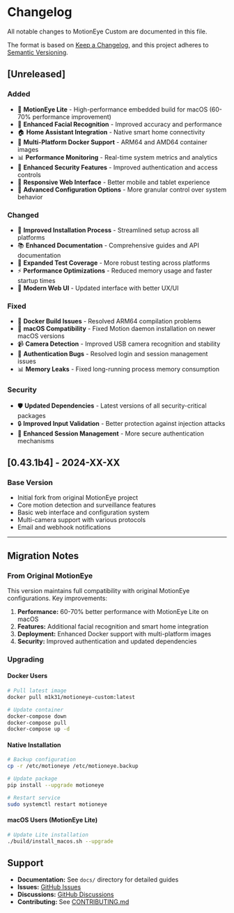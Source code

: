 # Changelog

All notable changes to MotionEye Custom are documented in this file.

The format is based on [Keep a Changelog](https://keepachangelog.com/en/1.0.0/),
and this project adheres to [Semantic Versioning](https://semver.org/spec/v2.0.0.html).

## [Unreleased]

### Added
- 🚀 **MotionEye Lite** - High-performance embedded build for macOS (60-70% performance improvement)
- 🤖 **Enhanced Facial Recognition** - Improved accuracy and performance
- 🏠 **Home Assistant Integration** - Native smart home connectivity
- 🐳 **Multi-Platform Docker Support** - ARM64 and AMD64 container images
- 📊 **Performance Monitoring** - Real-time system metrics and analytics
- 🔐 **Enhanced Security Features** - Improved authentication and access controls
- 📱 **Responsive Web Interface** - Better mobile and tablet experience
- 🔧 **Advanced Configuration Options** - More granular control over system behavior

### Changed
- 🎯 **Improved Installation Process** - Streamlined setup across all platforms
- 📚 **Enhanced Documentation** - Comprehensive guides and API documentation
- 🧪 **Expanded Test Coverage** - More robust testing across platforms
- ⚡ **Performance Optimizations** - Reduced memory usage and faster startup times
- 🎨 **Modern Web UI** - Updated interface with better UX/UI

### Fixed
- 🐛 **Docker Build Issues** - Resolved ARM64 compilation problems
- 🔧 **macOS Compatibility** - Fixed Motion daemon installation on newer macOS versions
- 📹 **Camera Detection** - Improved USB camera recognition and stability
- 🔐 **Authentication Bugs** - Resolved login and session management issues
- 📊 **Memory Leaks** - Fixed long-running process memory consumption

### Security
- 🛡️ **Updated Dependencies** - Latest versions of all security-critical packages
- 🔒 **Improved Input Validation** - Better protection against injection attacks
- 🔐 **Enhanced Session Management** - More secure authentication mechanisms

## [0.43.1b4] - 2024-XX-XX

### Base Version
- Initial fork from original MotionEye project
- Core motion detection and surveillance features
- Basic web interface and configuration system
- Multi-camera support with various protocols
- Email and webhook notifications

---

## Migration Notes

### From Original MotionEye

This version maintains full compatibility with original MotionEye configurations. Key improvements:

1. **Performance:** 60-70% better performance with MotionEye Lite on macOS
2. **Features:** Additional facial recognition and smart home integration
3. **Deployment:** Enhanced Docker support with multi-platform images
4. **Security:** Improved authentication and updated dependencies

### Upgrading

#### Docker Users
```bash
# Pull latest image
docker pull m1k31/motioneye-custom:latest

# Update container
docker-compose down
docker-compose pull
docker-compose up -d
```

#### Native Installation
```bash
# Backup configuration
cp -r /etc/motioneye /etc/motioneye.backup

# Update package
pip install --upgrade motioneye

# Restart service
sudo systemctl restart motioneye
```

#### macOS Users (MotionEye Lite)
```bash
# Update Lite installation
./build/install_macos.sh --upgrade
```

## Support

- **Documentation:** See `docs/` directory for detailed guides
- **Issues:** [GitHub Issues](https://github.com/M1K31/MotionEye-Custom/issues)
- **Discussions:** [GitHub Discussions](https://github.com/M1K31/MotionEye-Custom/discussions)
- **Contributing:** See [CONTRIBUTING.md](CONTRIBUTING.md)